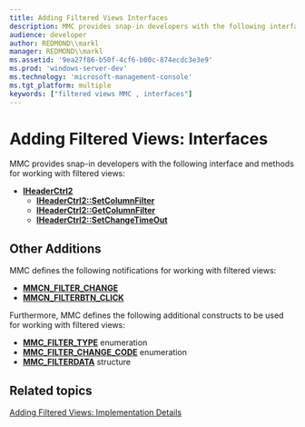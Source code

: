 ```yaml
---
title: Adding Filtered Views Interfaces
description: MMC provides snap-in developers with the following interface and methods for working with filtered views
audience: developer
author: REDMOND\\markl
manager: REDMOND\\markl
ms.assetid: '9ea27f86-b50f-4cf6-b00c-874ecdc3e3e9'
ms.prod: 'windows-server-dev'
ms.technology: 'microsoft-management-console'
ms.tgt_platform: multiple
keywords: ["filtered views MMC , interfaces"]
---
```


# Adding Filtered Views: Interfaces

MMC provides snap-in developers with the following interface and methods for working with filtered views:

-   [**IHeaderCtrl2**](iheaderctrl2.md)
    -   [**IHeaderCtrl2::SetColumnFilter**](iheaderctrl2-setcolumnfilter.md)
    -   [**IHeaderCtrl2::GetColumnFilter**](iheaderctrl2-getcolumnfilter.md)
    -   [**IHeaderCtrl2::SetChangeTimeOut**](iheaderctrl2-setchangetimeout.md)

## Other Additions

MMC defines the following notifications for working with filtered views:

-   [**MMCN\_FILTER\_CHANGE**](mmcn-filter-change.md)
-   [**MMCN\_FILTERBTN\_CLICK**](mmcn-filterbtn-click.md)

Furthermore, MMC defines the following additional constructs to be used for working with filtered views:

-   [**MMC\_FILTER\_TYPE**](mmc-filter-type.md) enumeration
-   [**MMC\_FILTER\_CHANGE\_CODE**](mmc-filter-change-code.md) enumeration
-   [**MMC\_FILTERDATA**](mmc-filterdata.md) structure

## Related topics

<dl> <dt>

[Adding Filtered Views: Implementation Details](adding-filtered-views-implementation-details.md)
</dt> </dl>

 

 




